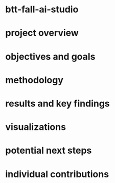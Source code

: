 # btt-fall-ai-studio

# project overview
# objectives and goals
# methodology
# results and key findings
# visualizations
# potential next steps
# individual contributions
